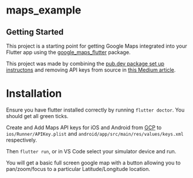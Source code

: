 # maps_example

## Getting Started

This project is a starting point for getting Google Maps integrated into your Flutter app using the [google_maps_flutter](https://pub.dev/packages/google_maps_flutter) package.

This project was made by combining the [pub.dev package set up instructons](https://pub.dev/packages/google_maps_flutter) and removing API keys from source in [this Medium article](https://medium.com/@ykaito21/flutter-from-zero-to-one-how-to-ignore-google-map-api-key-from-source-control-18e119ff5a47). 

# Installation

Ensure you have flutter installed correctly by running `flutter doctor`. You should get all green ticks. 

Create and Add Maps API keys for iOS and Android from [GCP](https://console.cloud.google.com/google/maps-apis/credentials) to `ios/Runner/APIKey.plist` and `android/app/src/main/res/values/keys.xml` respectively. 

Then `flutter run`, or in VS Code select your simulator device and run. 

You will get a basic full screen google map with a button allowing you to pan/zoom/focus to a particular Latitude/Longitude location. 

